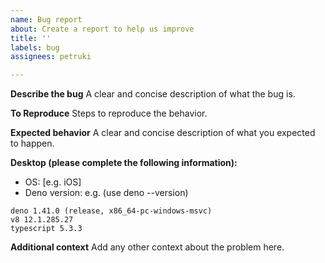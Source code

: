 ```yaml
---
name: Bug report
about: Create a report to help us improve
title: ''
labels: bug
assignees: petruki

---
```


**Describe the bug**
A clear and concise description of what the bug is.

**To Reproduce**
Steps to reproduce the behavior.

**Expected behavior**
A clear and concise description of what you expected to happen.

**Desktop (please complete the following information):**
 - OS: [e.g. iOS]
 - Deno version: e.g. (use deno --version)

```
deno 1.41.0 (release, x86_64-pc-windows-msvc)
v8 12.1.285.27
typescript 5.3.3
```

**Additional context**
Add any other context about the problem here.
